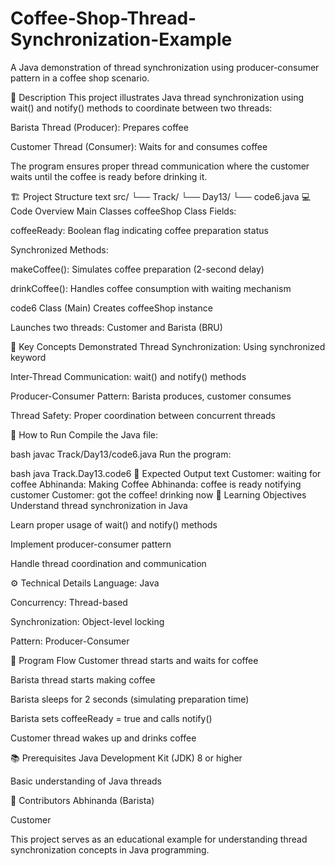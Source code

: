 # Coffee-Shop-Thread-Synchronization-Example
A Java demonstration of thread synchronization using producer-consumer pattern in a coffee shop scenario.

📖 Description
This project illustrates Java thread synchronization using wait() and notify() methods to coordinate between two threads:

Barista Thread (Producer): Prepares coffee

Customer Thread (Consumer): Waits for and consumes coffee

The program ensures proper thread communication where the customer waits until the coffee is ready before drinking it.

🏗️ Project Structure
text
src/
└── Track/
    └── Day13/
        └── code6.java
💻 Code Overview
Main Classes
coffeeShop Class
Fields:

coffeeReady: Boolean flag indicating coffee preparation status

Synchronized Methods:

makeCoffee(): Simulates coffee preparation (2-second delay)

drinkCoffee(): Handles coffee consumption with waiting mechanism

code6 Class (Main)
Creates coffeeShop instance

Launches two threads: Customer and Barista (BRU)

🔧 Key Concepts Demonstrated
Thread Synchronization: Using synchronized keyword

Inter-Thread Communication: wait() and notify() methods

Producer-Consumer Pattern: Barista produces, customer consumes

Thread Safety: Proper coordination between concurrent threads

🚀 How to Run
Compile the Java file:

bash
javac Track/Day13/code6.java
Run the program:

bash
java Track.Day13.code6
📝 Expected Output
text
Customer: waiting for coffee
Abhinanda: Making Coffee
Abhinanda: coffee is ready notifying customer 
Customer: got the coffee! drinking now
🎯 Learning Objectives
Understand thread synchronization in Java

Learn proper usage of wait() and notify() methods

Implement producer-consumer pattern

Handle thread coordination and communication

⚙️ Technical Details
Language: Java

Concurrency: Thread-based

Synchronization: Object-level locking

Pattern: Producer-Consumer

🔄 Program Flow
Customer thread starts and waits for coffee

Barista thread starts making coffee

Barista sleeps for 2 seconds (simulating preparation time)

Barista sets coffeeReady = true and calls notify()

Customer thread wakes up and drinks coffee

📚 Prerequisites
Java Development Kit (JDK) 8 or higher

Basic understanding of Java threads

👥 Contributors
Abhinanda (Barista)

Customer

This project serves as an educational example for understanding thread synchronization concepts in Java programming.

